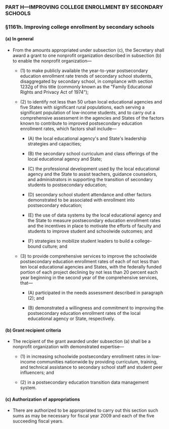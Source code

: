 ### PART H—IMPROVING COLLEGE ENROLLMENT BY SECONDARY SCHOOLS

### §1161h. Improving college enrollment by secondary schools
#### (a) In general
* From the amounts appropriated under subsection (c), the Secretary shall award a grant to one nonprofit organization described in subsection (b) to enable the nonprofit organization—

  * (1) to make publicly available the year-to-year postsecondary education enrollment rate trends of secondary school students, disaggregated by secondary school, in compliance with section 1232g of this title (commonly known as the "Family Educational Rights and Privacy Act of 1974");

  * (2) to identify not less than 50 urban local educational agencies and five States with significant rural populations, each serving a significant population of low-income students, and to carry out a comprehensive assessment in the agencies and States of the factors known to contribute to improved postsecondary education enrollment rates, which factors shall include—

    * (A) the local educational agency's and State's leadership strategies and capacities;

    * (B) the secondary school curriculum and class offerings of the local educational agency and State;

    * (C) the professional development used by the local educational agency and the State to assist teachers, guidance counselors, and administrators in supporting the transition of secondary students to postsecondary education;

    * (D) secondary school student attendance and other factors demonstrated to be associated with enrollment into postsecondary education;

    * (E) the use of data systems by the local educational agency and the State to measure postsecondary education enrollment rates and the incentives in place to motivate the efforts of faculty and students to improve student and schoolwide outcomes; and

    * (F) strategies to mobilize student leaders to build a college-bound culture; and


  * (3) to provide comprehensive services to improve the schoolwide postsecondary education enrollment rates of each of not less than ten local educational agencies and States, with the federally funded portion of each project declining by not less than 20 percent each year beginning in the second year of the comprehensive services, that—

    * (A) participated in the needs assessment described in paragraph (2); and

    * (B) demonstrated a willingness and commitment to improving the postsecondary education enrollment rates of the local educational agency or State, respectively.

#### (b) Grant recipient criteria
* The recipient of the grant awarded under subsection (a) shall be a nonprofit organization with demonstrated expertise—

  * (1) in increasing schoolwide postsecondary enrollment rates in low-income communities nationwide by providing curriculum, training, and technical assistance to secondary school staff and student peer influencers; and

  * (2) in a postsecondary education transition data management system.

#### (c) Authorization of appropriations
* There are authorized to be appropriated to carry out this section such sums as may be necessary for fiscal year 2009 and each of the five succeeding fiscal years.